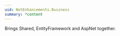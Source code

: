 ```yaml
---
uid: NetEnhancements.Business
summary: *content
---
```

Brings Shared, EntityFramework and AspNet together.
